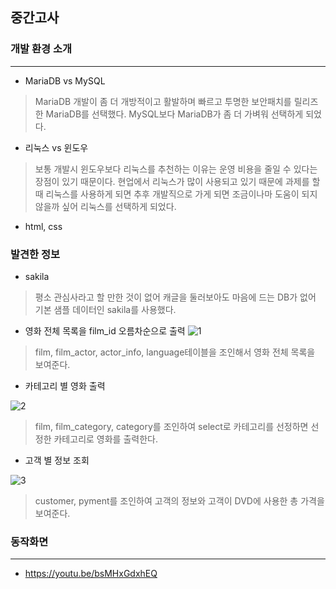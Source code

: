 ## 중간고사

### 개발 환경 소개
------------
+ MariaDB vs MySQL
> MariaDB 개발이 좀 더 개방적이고 활발하며 빠르고 투명한 보안패치를 릴리즈한 MariaDB를 선택했다.
> MySQL보다 MariaDB가 좀 더 가벼워 선택하게 되었다.

+ 리눅스 vs 윈도우
> 보통 개발시 윈도우보다 리눅스를 추천하는 이유는 운영 비용을 줄일 수 있다는 장점이 있기 때문이다. 
> 현업에서 리눅스가 많이 사용되고 있기 때문에 과제를 할 때 리눅스를 사용하게 되면 추후 개발직으로 가게 되면 조금이나마 도움이 되지 않을까 싶어 리눅스를 선택하게 되었다.

+ html, css 

### 발견한 정보
+ sakila
> 평소 관심사라고 할 만한 것이 없어 캐글을 둘러보아도 마음에 드는 DB가 없어 기본 샘플 데이터인 sakila를 사용했다.
+ 영화 전체 목록을 film_id 오름차순으로 출력
![1](https://user-images.githubusercontent.com/70558461/97818820-1aa5dc80-1ce8-11eb-837a-d3fc4310b598.PNG)
> film, film_actor, actor_info, language테이블을 조인해서 영화 전체 목록을 보여준다.

+ 카테고리 별 영화 출력

![2](https://user-images.githubusercontent.com/70558461/97818219-a0c02400-1ce4-11eb-9f5a-66a59f37c160.PNG)
> film, film_category, category를 조인하여 select로 카테고리를 선정하면 선정한 카테고리로 영화를 출력한다.

+ 고객 별 정보 조회

![3](https://user-images.githubusercontent.com/70558461/97818355-53908200-1ce5-11eb-818f-14fb9c0bffeb.PNG)
> customer, pyment를 조인하여 고객의 정보와 고객이 DVD에 사용한 총 가격을 보여준다.

### 동작화면
------------
- https://youtu.be/bsMHxGdxhEQ
